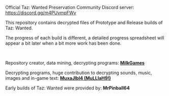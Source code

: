Official Taz: Wanted Preservation Community Discord server: https://discord.gg/m4PUvmpFWv

This repository contains decrypted files of Prototype and Release builds of Taz: Wanted.

The progress of each build is different, a detailed progress spreadsheet will appear a bit later when a bit more work has been done.

&nbsp;

Repository creator, data mining, decrypting programs: **[Milk](https://www.youtube.com/channel/UC8ZrxS78M9TqB_2cMlIWJMA)[Games](https://github.com/MilkGames)**

Decrypting programs, huge contribution to decrypting sounds, music, images and in-game text: **[MuxaJlbl4 (MuLLlaH9!)](https://github.com/MuxaJlbl4)**

Early builds of Taz: Wanted were provided by: **MrPinball64**

